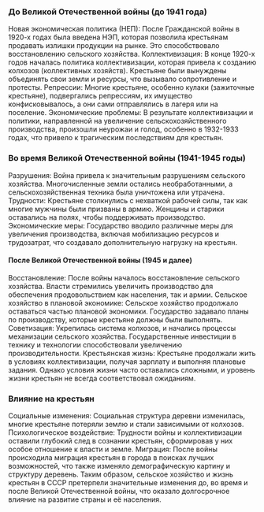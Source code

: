 ### До Великой Отечественной войны (до 1941 года)

Новая экономическая политика (НЕП): После Гражданской войны в 1920-х годах была введена НЭП, которая позволила крестьянам продавать излишки продукции на рынке. Это способствовало восстановлению сельского хозяйства.
Коллективизация: В конце 1920-х годов началась политика коллективизации, которая привела к созданию колхозов (коллективных хозяйств). Крестьяне были вынуждены объединять свои земли и ресурсы, что вызывало сопротивление и протесты.
Репрессии: Многие крестьяне, особенно кулаки (зажиточные крестьяне), подвергались репрессиям, их имущество конфисковывалось, а они сами отправлялись в лагеря или на поселение.
Экономические проблемы: В результате коллективизации и политики, направленной на увеличение сельскохозяйственного производства, произошли неурожаи и голод, особенно в 1932-1933 годах, что привело к трагическим последствиям для крестьян.

### Во время Великой Отечественной войны (1941-1945 годы)
Разрушения: Война привела к значительным разрушениям сельского хозяйства. Многочисленные земли остались необработанными, а сельскохозяйственная техника была уничтожена или утрачена.
Трудности: Крестьяне столкнулись с нехваткой рабочей силы, так как многие мужчины были призваны в армию. Женщины и старики оставались на полях, чтобы поддерживать производство.
Экономические меры: Государство вводило различные меры для увеличения производства, включая мобилизацию ресурсов и трудозатрат, что создавало дополнительную нагрузку на крестьян.


#### После Великой Отечественной войны (1945 и далее)
Восстановление: После войны началось восстановление сельского хозяйства. Власти стремились увеличить производство для обеспечения продовольствием как населения, так и армии.
Сельское хозяйство в плановой экономике: Сельское хозяйство продолжало оставаться частью плановой экономики. Государство задавало планы по производству, которые крестьяне должны были выполнять.
Советизация: Укрепилась система колхозов, и начались процессы механизации сельского хозяйства. Государственные инвестиции в технику и технологии способствовали увеличению производительности.
Крестьянская жизнь: Крестьяне продолжали жить в условиях коллективизации, получая зарплату и выполняя плановые задания. Однако условия жизни часто оставались сложными, и уровень жизни крестьян не всегда соответствовал ожиданиям.


### Влияние на крестьян
Социальные изменения: Социальная структура деревни изменилась, многие крестьяне потеряли землю и стали зависимыми от колхозов.
Психологическое воздействие: Трудности войны и коллективизации оставили глубокий след в сознании крестьян, сформировав у них особое отношение к власти и земле.
Миграция: После войны происходила миграция крестьян в города в поисках лучших возможностей, что также изменяло демографическую картину и структуру деревень.
Таким образом, сельское хозяйство и жизнь крестьян в СССР претерпели значительные изменения до, во время и после Великой Отечественной войны, что оказало долгосрочное влияние на развитие страны и её населения.
